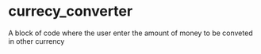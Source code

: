 # currecy_converter
A block of code where the user enter the amount of money to be conveted in other currency
